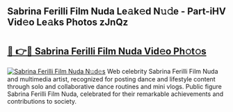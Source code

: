 ## Sabrina Ferilli Film Nuda Le𝚊k𝚎d N𝚞𝚍e - Part-iHV Vid𝚎o Le𝚊ks Photos zJnQz

# <h2><a href="http://fbclgv.evod.top/?m=Sabrina+Ferilli+Film+Nuda">🔗 👉🔴 Sabrina Ferilli Film Nuda Vid𝚎o Ph𝚘t𝚘s</a></h2>

[![Sabrina Ferilli Film Nuda N𝚞d𝚎s](https://i.imgur.com/8V9OHl7.gif)](http://fbclgv.evod.top/?m=Sabrina+Ferilli+Film+Nuda)
Web celebrity Sabrina Ferilli Film Nuda and multimedia artist, recognized for posting dance and lifestyle content through solo and collaborative dance routines and mini vlogs. Public figure Sabrina Ferilli Film Nuda, celebrated for their remarkable achievements and contributions to society. 
